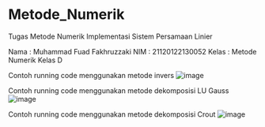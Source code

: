 # Metode_Numerik
Tugas Metode Numerik Implementasi Sistem Persamaan Linier

Nama  : Muhammad Fuad Fakhruzzaki
NIM   : 21120122130052
Kelas : Metode Numerik Kelas D

Contoh running code menggunakan metode invers
![image](https://github.com/fuadfakhruz/Metode_Numerik/assets/153423917/ec50792e-1f85-493f-a54f-f5c68f036056)

Contoh running code menggunakan metode dekomposisi LU Gauss
![image](https://github.com/fuadfakhruz/Metode_Numerik/assets/153423917/a10d081b-2995-44f7-9d6a-0a7c62ca5d11)

Contoh running code menggunakan metode dekomposisi Crout
![image](https://github.com/fuadfakhruz/Metode_Numerik/assets/153423917/3723b396-6a9f-43d5-84d1-69ec1d36dd52)
